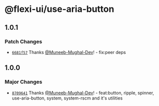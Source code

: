 # @flexi-ui/use-aria-button

## 1.0.1

### Patch Changes

- [`6681f57`](https://github.com/flexi-ui/flexi-ui/commit/6681f5752c33c44fb13f2a1445f66b460093a670) Thanks [@Muneeb-Mughal-Dev](https://github.com/Muneeb-Mughal-Dev)! - fix:peer deps

## 1.0.0

### Major Changes

- [`8709641`](https://github.com/flexi-ui/flexi-ui/commit/8709641d02a8c29738a43db857330f22063c3897) Thanks [@Muneeb-Mughal-Dev](https://github.com/Muneeb-Mughal-Dev)! - feat:button, ripple, spinner, use-aria-button, system, system-rscm and it's utilities
